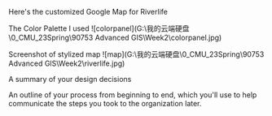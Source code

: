Here's the customized Google Map for Riverlife

The Color Palette I used
![colorpanel](G:\我的云端硬盘\0_CMU_23Spring\90753 Advanced GIS\Week2\colorpanel.jpg)

Screenshot of stylized map
![map](G:\我的云端硬盘\0_CMU_23Spring\90753 Advanced GIS\Week2\riverlife.jpg)

A summary of your design decisions

An outline of your process from beginning to end, which you'll use to help communicate the steps you took to the organization later.
